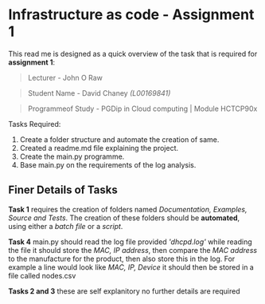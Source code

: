 # Infrastructure as code - Assignment 1 #
This read me is designed as a quick overview of the task that is required for **assignment 1**:
>Lecturer - John O Raw

>Student Name - David Chaney *(L00169841)*

>Programmeof Study - PGDip in Cloud computing | Module HCTCP90x

Tasks Required:
1. Create a folder structure and automate the creation of same.
2. Created a readme.md file explaining the project.
3. Create the main.py programme.
4. Base main.py on the requirements of the log analysis.

## Finer Details of Tasks
**Task 1** requires the creation of folders named *Documentation, Examples, Source and Tests*. The creation of these folders should be **automated**, using either a *batch file* or a *script*.

**Task 4** main.py should read the log file provided *'dhcpd.log'* while reading the file it should store the *MAC, IP address*, then compare the *MAC address* to the manufacture for the product, then also store this in the log. For example a line would look like *MAC, IP, Device* it should then be stored in a file called nodes.csv

**Tasks 2 and 3** these are self explanitory no further details are required